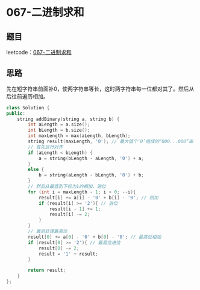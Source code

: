 # 067-二进制求和

## 题目

leetcode：[067-二进制求和](https://leetcode-cn.com/problems/add-binary/)


## 思路

先在短字符串前面补0，使两字符串等长，这时两字符串每一位都对其了。然后从后往前遍历相加。

```c++
class Solution {
public:
    string addBinary(string a, string b) {
		int aLength = a.size();
		int bLength = b.size();
		int maxLength = max(aLength, bLength);
		string result(maxLength, '0'); // 最大值个‘0’组成的“000...000”串
		// 首先进行对齐
		if (aLength < bLength) {
			a = string(bLength - aLength, '0') + a;
		}
		else {
			b = string(aLength - bLength, '0') + b;
		}
		// 然后从最低到下标为1的相加、进位
		for (int i = maxLength - 1; i > 0; --i){
			result[i] += a[i] - '0' + b[i] - '0'; // 相加
			if (result[i] >= '2'){ // 进位
				result[i - 1] += 1;
				result[i] -= 2;
			}
		}
        // 最后处理最高位
		result[0] += a[0] - '0' + b[0] - '0'; // 最高位相加
		if (result[0] >= '2'){ // 最高位进位
			result[0] -= 2;
			result = '1' + result;
		}

		return result;
	}
};
```

